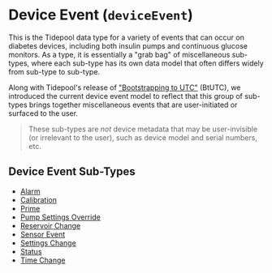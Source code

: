 <!-- omit in toc -->
# Device Event (`deviceEvent`)

This is the Tidepool data type for a variety of events that can occur on diabetes devices, including both insulin pumps and continuous glucose monitors. As a type, it is essentially a "grab bag" of miscellaneous sub-types, where each sub-type has its own data model that often differs widely from sub-type to sub-type.

Along with Tidepool's release of ["Bootstrapping to UTC"](../../datetime/btutc.md) (BtUTC), we introduced the current device event model to reflect that this group of sub-types brings together miscellaneous events that are user-initiated or surfaced to the user.

<!-- theme: info -->

> These sub-types are *not* device metadata that may be user-invisible (or irrelevant to the user), such as device model and serial numbers, etc.

## Device Event Sub-Types

* [Alarm](./device-event/alarm.md)
* [Calibration](./device-event/calibration.md)
* [Prime](./device-event/prime.md)
* [Pump Settings Override](./device-event/pump-settings-override.md)
* [Reservoir Change](./device-event/reservoir-change.md)
* [Sensor Event](./device-event/sensor-event.md)
* [Settings Change](./device-event/settings-change.md)
* [Status](./device-event/status.md)
* [Time Change](./device-event/time-change.md)
